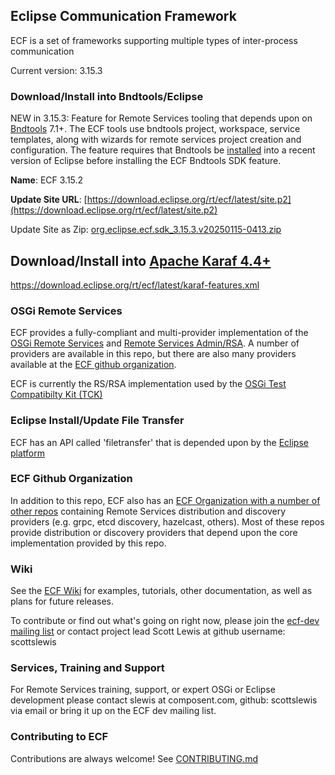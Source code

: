## Eclipse Communication Framework
ECF is a set of frameworks supporting multiple types of inter-process communication

Current version: 3.15.3

### Download/Install into Bndtools/Eclipse
NEW in 3.15.3: Feature for Remote Services tooling that depends upon on [Bndtools](https://bndtools.org/) 7.1+.  The ECF tools use bndtools project, workspace, service templates, along with wizards for remote services project creation and configuration.  The feature requires that Bndtools be [installed](https://bndtools.org/installation.html) into a recent version of Eclipse before installing the ECF Bndtools SDK feature.

<b>Name</b>:  ECF 3.15.2

<b>Update Site URL</b>:  [https://download.eclipse.org/rt/ecf/latest/site.p2](https://download.eclipse.org/rt/ecf/latest/site.p2)

Update Site as Zip:  [org.eclipse.ecf.sdk_3.15.3.v20250115-0413.zip](https://www.eclipse.org/downloads/download.php?file=/rt/ecf/3.15.3/org.eclipse.ecf.sdk_3.15.3.v20250115-0413.zip)

## Download/Install into [Apache Karaf 4.4+](https://karaf.apache.org/)
https://download.eclipse.org/rt/ecf/latest/karaf-features.xml

### OSGi Remote Services
ECF provides a fully-compliant and multi-provider implementation of the [OSGi Remote Services](https://docs.osgi.org/specification/osgi.cmpn/7.0.0/service.remoteservices.html) and [Remote Services Admin/RSA](https://docs.osgi.org/specification/osgi.cmpn/7.0.0/service.remoteserviceadmin.html).  A number of providers are available in this repo, but there are also many providers available at the [ECF github organization](https://github.com/ECF).

ECF is currently the RS/RSA implementation used by the [OSGi Test Compatibilty Kit (TCK)](https://github.com/osgi/osgi)

### Eclipse Install/Update File Transfer
ECF has an API called 'filetransfer' that is depended upon by the [Eclipse platform](https://github.com/eclipse-platform)

### ECF Github Organization
In addition to this repo, ECF also has an [ECF Organization with a number of other repos](https://github.com/ECF) containing Remote Services distribution and discovery providers (e.g. grpc, etcd discovery, hazelcast, others). Most of these repos provide distribution or discovery providers that depend upon the core implementation provided by this repo.  

### Wiki
See the [ECF Wiki](https://wiki.eclipse.org/Eclipse_Communication_Framework_Project) for examples, tutorials, other documentation, as well as plans for future releases.

To contribute or find out what's going on right now, please join the [ecf-dev mailing list](https://accounts.eclipse.org/mailing-list/ecf-dev) or contact project lead Scott Lewis at github username: scottslewis

### Services, Training and Support
For Remote Services training, support, or expert OSGi or Eclipse development please contact slewis at composent.com, github: scottslewis via email or bring it up on the ECF dev mailing list. 

### Contributing to ECF
Contributions are always welcome!
See [CONTRIBUTING.md](CONTRIBUTING.md)
